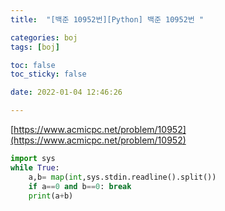 ```yaml
---
title:  "[백준 10952번][Python] 백준 10952번 "

categories: boj
tags: [boj]

toc: false
toc_sticky: false

date: 2022-01-04 12:46:26

---
```

[https://www.acmicpc.net/problem/10952](https://www.acmicpc.net/problem/10952)

```python
import sys
while True:
    a,b= map(int,sys.stdin.readline().split())
    if a==0 and b==0: break
    print(a+b)
```